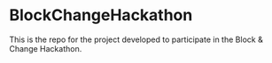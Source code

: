 # BlockChangeHackathon
This is the repo for the project developed to participate in the Block &amp; Change Hackathon.

